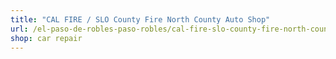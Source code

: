 ```yaml
---
title: "CAL FIRE / SLO County Fire North County Auto Shop"
url: /el-paso-de-robles-paso-robles/cal-fire-slo-county-fire-north-county-auto-shop/
shop: car repair
---
```

